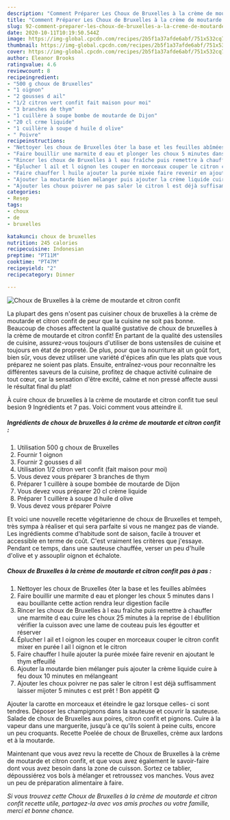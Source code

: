 ```yaml
---
description: "Comment Préparer Les Choux de Bruxelles à la crème de moutarde et citron confit"
title: "Comment Préparer Les Choux de Bruxelles à la crème de moutarde et citron confit"
slug: 92-comment-preparer-les-choux-de-bruxelles-a-la-creme-de-moutarde-et-citron-confit
date: 2020-10-11T10:19:50.544Z
image: https://img-global.cpcdn.com/recipes/2b5f1a37afde6abf/751x532cq70/choux-de-bruxelles-a-la-creme-de-moutarde-et-citron-confit-photo-principale-de-la-recette.jpg
thumbnail: https://img-global.cpcdn.com/recipes/2b5f1a37afde6abf/751x532cq70/choux-de-bruxelles-a-la-creme-de-moutarde-et-citron-confit-photo-principale-de-la-recette.jpg
cover: https://img-global.cpcdn.com/recipes/2b5f1a37afde6abf/751x532cq70/choux-de-bruxelles-a-la-creme-de-moutarde-et-citron-confit-photo-principale-de-la-recette.jpg
author: Eleanor Brooks
ratingvalue: 4.6
reviewcount: 8
recipeingredient:
- "500 g choux de Bruxelles"
- "1 oignon"
- "2 gousses d ail"
- "1/2 citron vert confit fait maison pour moi"
- "3 branches de thym"
- "1 cuillère à soupe bombe de moutarde de Dijon"
- "20 cl crme liquide"
- "1 cuillère à soupe d huile d olive"
- " Poivre"
recipeinstructions:
- "Nettoyer les choux de Bruxelles ôter la base et les feuilles abîmées"
- "Faire bouillir une marmite d eau et plonger les choux 5 minutes dans l eau bouillante cette action rendra leur digestion facile"
- "Rincer les choux de Bruxelles à l eau fraîche puis remettre à chauffer une marmite d eau cuire les choux 25 minutes à la reprise de l ébullition vérifier la cuisson avec une lame de couteau puis les égoutter et réserver"
- "Éplucher l ail et l oignon les couper en morceaux couper le citron confit mixer en purée l ail l oignon et le citron"
- "Faire chauffer l huile ajouter la purée mixée faire revenir en ajoutant le thym effeuillé"
- "Ajouter la moutarde bien mélanger puis ajouter la crème liquide cuire à feu doux 10 minutes en mélangeant"
- "Ajouter les choux poivrer ne pas saler le citron l est déjà suffisamment laisser mijoter 5 minutes c est prêt ! Bon appétit 😋"
categories:
- Resep
tags:
- choux
- de
- bruxelles

katakunci: choux de bruxelles 
nutrition: 245 calories
recipecuisine: Indonesian
preptime: "PT11M"
cooktime: "PT47M"
recipeyield: "2"
recipecategory: Dinner

---
```



![Choux de Bruxelles à la crème de moutarde et citron confit](https://img-global.cpcdn.com/recipes/2b5f1a37afde6abf/751x532cq70/choux-de-bruxelles-a-la-creme-de-moutarde-et-citron-confit-photo-principale-de-la-recette.jpg)

La plupart des gens n'osent pas cuisiner choux de bruxelles à la crème de moutarde et citron confit de peur que la cuisine ne soit pas bonne. Beaucoup de choses affectent la qualité gustative de choux de bruxelles à la crème de moutarde et citron confit! En partant de la qualité des ustensiles de cuisine, assurez-vous toujours d'utiliser de bons ustensiles de cuisine et toujours en état de propreté. De plus, pour que la nourriture ait un goût fort, bien sûr, vous devez utiliser une variété d'épices afin que les plats que vous préparez ne soient pas plats. Ensuite, entraînez-vous pour reconnaître les différentes saveurs de la cuisine, profitez de chaque activité culinaire de tout cœur, car la sensation d'être excité, calme et non pressé affecte aussi le résultat final du plat!

<!--inarticleads1-->

À cuire choux de bruxelles à la crème de moutarde et citron confit tue seul besion 9 Ingrédients et 7 pas. Voici comment vous atteindre il.

##### Ingrédients de choux de bruxelles à la crème de moutarde et citron confit :

1. Utilisation 500 g choux de Bruxelles
1. Fournir 1 oignon
1. Fournir 2 gousses d ail
1. Utilisation 1/2 citron vert confit (fait maison pour moi)
1. Vous devez vous préparer 3 branches de thym
1. Préparer 1 cuillère à soupe bombée de moutarde de Dijon
1. Vous devez vous préparer 20 cl crème liquide
1. Préparer 1 cuillère à soupe d huile d olive
1. Vous devez vous préparer  Poivre


Et voici une nouvelle recette végétarienne de choux de Bruxelles et tempeh, très sympa à réaliser et qui sera parfaite si vous ne mangez pas de viande. Les ingrédients comme d&#39;habitude sont de saison, facile à trouver et accessible en terme de coût. C&#39;est vraiment les critères que j&#39;essaye. Pendant ce temps, dans une sauteuse chauffée, verser un peu d&#39;huile d&#39;olive et y assouplir oignon et échalote. 

<!--inarticleads2-->

##### Choux de Bruxelles à la crème de moutarde et citron confit pas à pas :

1. Nettoyer les choux de Bruxelles ôter la base et les feuilles abîmées
1. Faire bouillir une marmite d eau et plonger les choux 5 minutes dans l eau bouillante cette action rendra leur digestion facile
1. Rincer les choux de Bruxelles à l eau fraîche puis remettre à chauffer une marmite d eau cuire les choux 25 minutes à la reprise de l ébullition vérifier la cuisson avec une lame de couteau puis les égoutter et réserver
1. Éplucher l ail et l oignon les couper en morceaux couper le citron confit mixer en purée l ail l oignon et le citron
1. Faire chauffer l huile ajouter la purée mixée faire revenir en ajoutant le thym effeuillé
1. Ajouter la moutarde bien mélanger puis ajouter la crème liquide cuire à feu doux 10 minutes en mélangeant
1. Ajouter les choux poivrer ne pas saler le citron l est déjà suffisamment laisser mijoter 5 minutes c est prêt ! Bon appétit 😋


Ajouter la carotte en morceaux et éteindre le gaz lorsque celles- ci sont tendres. Déposer les champignons dans la sauteuse et couvrir la sauteuse. Salade de choux de Bruxelles aux poires, citron confit et pignons. Cuire à la vapeur dans une marguerite, jusqu&#39;à ce qu&#39;ils soient à peine cuits, encore un peu croquants. Recette Poelée de choux de Bruxelles, crème aux lardons et à la moutarde. 

<!--inarticleads1-->

<p>
Maintenant que vous avez revu la recette de Choux de Bruxelles à la crème de moutarde et citron confit, et que vous avez également le savoir-faire dont vous avez besoin dans la zone de cuisson. Sortez ce tablier, dépoussiérez vos bols à mélanger et retroussez vos manches. Vous avez un peu de préparation alimentaire à faire.
</p>

<p>
<i>Si vous trouvez cette Choux de Bruxelles à la crème de moutarde et citron confit recette utile, partagez-la avec vos amis proches ou votre famille, merci et bonne chance.</i>
</p>
